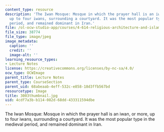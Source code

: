 ```yaml
---
content_type: resource
description: 'The Iwan Mosque: Mosque in which the prayer hall is an iwan, or more,
  up to four iwans, surrounding a courtyard. It was the most popular type in the medieval
  period, and remained dominant in Iran.'
file: /ol-ocw-studio-app/courses/4-614-religious-architecture-and-islamic-cultures-fall-2002/4cdf7a3bb114082d68dd433311594dbe_3003thumbnail.jpg
file_size: 38774
file_type: image/jpeg
image_metadata:
  caption: ''
  credit: ''
  image-alt: ''
learning_resource_types:
- Lecture Notes
license: https://creativecommons.org/licenses/by-nc-sa/4.0/
ocw_type: OCWImage
parent_title: Lecture Notes
parent_type: CourseSection
parent_uid: 68abeaab-4eff-532c-e858-18d3ffb567bd
resourcetype: Image
title: 3003thumbnail.jpg
uid: 4cdf7a3b-b114-082d-68dd-433311594dbe
---
```

The Iwan Mosque: Mosque in which the prayer hall is an iwan, or more, up to four iwans, surrounding a courtyard. It was the most popular type in the medieval period, and remained dominant in Iran.